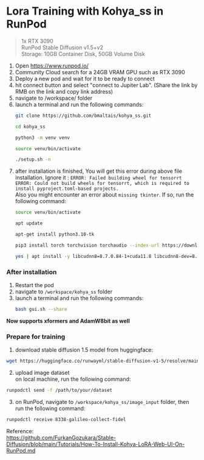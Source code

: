 # Lora Training with Kohya_ss in RunPod

> 1x RTX 3090  
> RunPod Stable Diffusion v1.5+v2  
> Storage: 10GB Container Disk, 50GB Volume Disk  

1. Open https://www.runpod.io/
2. Community Cloud search for a 24GB VRAM GPU such as RTX 3090
3. Deploy a new pod and wait for it to be ready to connect
4. hit connect button and select "connect to Jupiter Lab". (Share the link by RMB on the link and copy link address)
5. navigate to /workspace/ folder
6. launch a terminal and run the following commands:
    ```bash
    git clone https://github.com/bmaltais/kohya_ss.git

    cd kohya_ss

    python3 -m venv venv

    source venv/bin/activate

    ./setup.sh -n
    ```
7. after installation is finished, You will get this error during above file installation. Ignore it :  `ERROR: Failed building wheel for tensorrt ERROR: Could not build wheels for tensorrt, which is required to install pyproject.toml-based projects.`  
Also you might encounter an error about `missing tkinter`. If so, run the following command:
    ```bash
    source venv/bin/activate

    apt update

    apt-get install python3.10-tk

    pip3 install torch torchvision torchaudio --index-url https://download.pytorch.org/whl/cu118

    yes | apt install -y libcudnn8=8.7.0.84-1+cuda11.8 libcudnn8-dev=8.7.0.84-1+cuda11.8 --allow-change-held-packages
    ```
### After installation
1. Restart the pod
2. navigate to `/workspace/kohya_ss` folder
3. launch a terminal and run the following commands:
    ```bash
    bash gui.sh --share
    ```
**Now supports xformers and AdamW8bit as well**

### Prepare for training
1. download stable diffusion 1.5 model from huggingface:
```bash
wget https://huggingface.co/runwayml/stable-diffusion-v1-5/resolve/main/v1-5-pruned.ckpt
```
2. upload image dataset  
on local machine, run the following command:
```bash
runpodctl send -f /path/to/your/dataset
```
3. on RunPod, navigate to `/workspace/kohya_ss/image_input` folder, then run the following command:
```bash
runpodctl receive 8338-galileo-collect-fidel
```

Reference:  
https://github.com/FurkanGozukara/Stable-Diffusion/blob/main/Tutorials/How-To-Install-Kohya-LoRA-Web-UI-On-RunPod.md